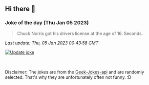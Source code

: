 ## Hi there 👋

### Joke of the day (Thu Jan 05 2023)
<!-- joke -->
>Chuck Norris got his drivers license at the age of 16. Seconds.
<!-- /joke -->

*Last update: Thu, 05 Jan 2023 00:43:58 GMT*

[![Update joke](https://github.com/nclskfm/nclskfm/actions/workflows/joke.yml/badge.svg)](https://github.com/nclskfm/nclskfm/actions/workflows/joke.yml)

<br><br>
Disclaimer: The jokes are from the [Geek-Jokes-api](https://github.com/sameerkumar18/geek-joke-api) and are randomly selected. That's why they are unfortunately often not funny. :D
